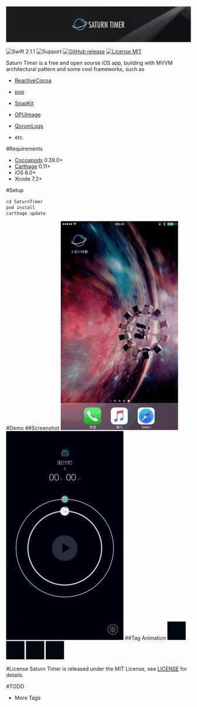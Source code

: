 
![](https://raw.githubusercontent.com/ninewine/ninewine.github.io/master/assets/saturntimer/image/saturntimer-banner.jpg)

![Swift 2.1.1](https://img.shields.io/badge/Swift-2.1.1-orange.svg) 
![Support](https://img.shields.io/badge/platform-iOS%208.0%2B-ff69b4.svg)
[![GitHub release](https://img.shields.io/github/release/ninewine/SaturnTimer.svg)](https://github.com/ninewine/SaturnTimer/releases)
[![License MIT](https://img.shields.io/badge/license-MIT-green.svg?style=flat)](https://github.com/ninewine/SaturnTimer/blob/master/LICENSE)

Saturn Timer is a free and open sourse iOS app, building with MVVM architectural pattern and some cool frameworks, such as 

- [ReactiveCocoa](https://github.com/ReactiveCocoa/ReactiveCocoa)

- [pop](https://github.com/facebook/pop)

- [SnapKit](https://github.com/SnapKit/SnapKit)

- [GPUImage](https://github.com/BradLarson/GPUImage)

- [QorumLogs](https://github.com/goktugyil/QorumLogs)

- etc.

#Requirements
- [Cocoapods](https://github.com/CocoaPods/CocoaPods) 0.39.0+
- [Carthage](https://github.com/Carthage/Carthage) 0.11+
- iOS 8.0+ 
- Xcode 7.2+


#Setup
``` 
cd SaturnTimer
pod install
carthage update
```

#Demo
##Screenshot
![](https://raw.githubusercontent.com/ninewine/ninewine.github.io/master/assets/saturntimer/image/saturntimer1.gif)  ![](https://raw.githubusercontent.com/ninewine/ninewine.github.io/master/assets/saturntimer/image/saturntimer2.gif)
##Tag Animation
![image](https://raw.githubusercontent.com/ninewine/ninewine.github.io/master/assets/saturntimer/image/tag-saturn.gif)  ![image](https://raw.githubusercontent.com/ninewine/ninewine.github.io/master/assets/saturntimer/image/tag-sandglass.gif)  ![image](https://raw.githubusercontent.com/ninewine/ninewine.github.io/master/assets/saturntimer/image/tag-tv.gif)  ![image](https://raw.githubusercontent.com/ninewine/ninewine.github.io/master/assets/saturntimer/image/tag-plate.gif)

#License
Saturn Timer is released under the MIT License, see [LICENSE](https://github.com/ninewine/SaturnTimer/blob/master/LICENSE.md) for details.

#TODO
- More Tags


